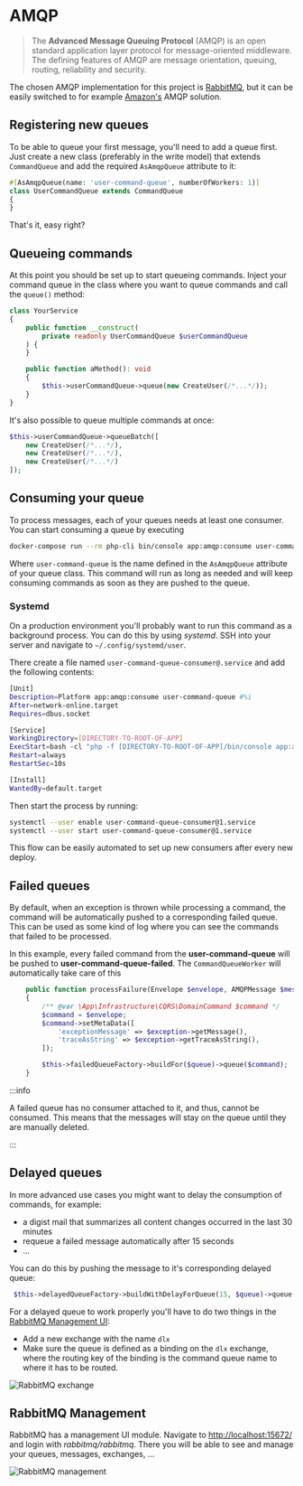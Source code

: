 # AMQP

> The **Advanced Message Queuing Protocol** (AMQP) is an open standard application layer protocol for message-oriented 
> middleware. The defining features of AMQP are message orientation, queuing, routing, reliability and security.

The chosen AMQP implementation for this project is [RabbitMQ](https://www.rabbitmq.com/), 
but it can be easily switched to for example [Amazon's](https://aws.amazon.com/amazon-mq/) AMQP solution.

## Registering new queues

To be able to queue your first message, you'll need to add a queue first.
Just create a new class (preferably in the write model) that extends `CommandQueue` 
and add the required `AsAmqpQueue` attribute to it:

```php showLineNumbers title="UserCommandQueue.php"
#[AsAmqpQueue(name: 'user-command-queue', numberOfWorkers: 1)]
class UserCommandQueue extends CommandQueue
{
}
```

That's it, easy right?

## Queueing commands

At this point you should be set up to start queueing commands. Inject your command queue in the class where
you want to queue commands and call the `queue()` method:

```php showLineNumbers
class YourService
{
    public function __construct(
        private readonly UserCommandQueue $userCommandQueue
    ) {
    }

    public function aMethod(): void
    {
        $this->userCommandQueue->queue(new CreateUser(/*...*/));
    }
}
```

It's also possible to queue multiple commands at once:

```php showLineNumbers
$this->userCommandQueue->queueBatch([
    new CreateUser(/*...*/),
    new CreateUser(/*...*/),
    new CreateUser(/*...*/)
]);
```

## Consuming your queue

To process messages, each of your queues needs at least one consumer. 
You can start consuming a queue by executing

```bash
docker-compose run --rm php-cli bin/console app:amqp:consume user-command-queue
```

Where `user-command-queue` is the name defined in the `AsAmqpQueue` attribute of your queue class.
This command will run as long as needed and will keep consuming commands as soon as they
are pushed to the queue.

### Systemd

On a production environment you'll probably want to run this command as a background process.
You can do this by using *systemd*. SSH into your server and navigate to `∼/.config/systemd/user`.

There create a file named `user-command-queue-consumer@.service` and add the following contents:

```bash
[Unit]
Description=Platform app:amqp:consume user-command-queue #%i
After=network-online.target
Requires=dbus.socket

[Service]
WorkingDirectory=[DIRECTORY-TO-ROOT-OF-APP]
ExecStart=bash -cl "php -f [DIRECTORY-TO-ROOT-OF-APP]/bin/console app:amqp:consume user-command-queue"
Restart=always
RestartSec=10s

[Install]
WantedBy=default.target
```

Then start the process by running:

```bash
systemctl --user enable user-command-queue-consumer@1.service
systemctl --user start user-command-queue-consumer@1.service
```

This flow can be easily automated to set up new consumers after every new deploy.

## Failed queues

By default, when an exception is thrown while processing a command, the command will be
automatically pushed to a corresponding failed queue. This can be used as some kind of log where
you can see the commands that failed to be processed.

In this example, every failed command from the **user-command-queue** will be pushed to
**user-command-queue-failed**. The `CommandQueueWorker` will automatically take care of this

```php showLineNumbers title="CommandQueueWorker.php"
    public function processFailure(Envelope $envelope, AMQPMessage $message, \Throwable $exception, Queue $queue): void
    {
        /** @var \App\Infrastructure\CQRS\DomainCommand $command */
        $command = $envelope;
        $command->setMetaData([
            'exceptionMessage' => $exception->getMessage(),
            'traceAsString' => $exception->getTraceAsString(),
        ]);

        $this->failedQueueFactory->buildFor($queue)->queue($command);
    }
```

:::info 

A failed queue has no consumer attached to it, and thus, cannot be consumed. 
This means that the messages will stay on the queue until they are manually deleted.

:::

## Delayed queues

In more advanced use cases you might want to delay the consumption of commands, for example:

- a digist mail that summarizes all content changes occurred in the last 30 minutes
- requeue a failed message automatically after 15 seconds
- ...

You can do this by pushing the message to it's corresponding delayed queue:

```php
 $this->delayedQueueFactory->buildWithDelayForQueue(15, $queue)->queue($command);
```

For a delayed queue to work properly you'll have to do two things in the [RabbitMQ Management UI](/docs/30-development-guide/70-amqp.md#rabbitmq-management):

- Add a new exchange with the name `dlx`
- Make sure the queue is defined as a binding on the `dlx` exchange, where the routing key of the binding is the command queue name to where it has to be routed.

![RabbitMQ exchange](/img/rabbitmq-delayed-q.png)

## RabbitMQ Management

RabbitMQ has a management UI module. Navigate to [http://localhost:15672/](http://localhost:15672/) and login with *rabbitmq/rabbitmq*.
There you will be able to see and manage your queues, messages, exchanges, ...

![RabbitMQ management](/img/rabbitmq-management.png)